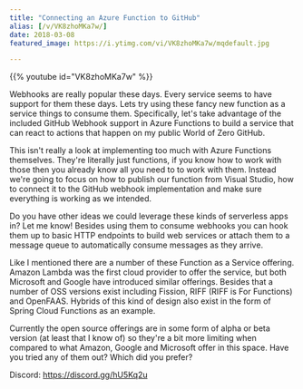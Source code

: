 ```yaml
---
title: "Connecting an Azure Function to GitHub"
alias: [/v/VK8zhoMKa7w/]
date: 2018-03-08
featured_image: https://i.ytimg.com/vi/VK8zhoMKa7w/mqdefault.jpg

---
```


{{% youtube id="VK8zhoMKa7w" %}}

Webhooks are really popular these days. Every service seems to have support for them these days. Lets try using these fancy new function as a service things to consume them. Specifically, let's take advantage of the included GitHub Webhook support in Azure Functions to build a service that can react to actions that happen on my public World of Zero GitHub.

This isn't really a look at implementing too much with Azure Functions themselves. They're literally just functions, if you know how to work with those then you already know all you need to to work with them. Instead we're going to focus on how to publish our function from Visual Studio, how to connect it to the GitHub webhook implementation and make sure everything is working as we intended.

Do you have other ideas we could leverage these kinds of serverless apps in? Let me know! Besides using them to consume webhooks you can hook them up to basic HTTP endpoints to build web services or attach them to a message queue to automatically consume messages as they arrive.

Like I mentioned there are a number of these Function as a Service offering. Amazon Lambda was the first cloud provider to offer the service, but both Microsoft and Google have introduced similar offerings. Besides that a number of OSS versions exist including Fission, RIFF (RIFF is For Functions) and OpenFAAS. Hybrids of this kind of design also exist in the form of Spring Cloud Functions as an example.

Currently the open source offerings are in some form of alpha or beta version (at least that I know of) so they're a bit more limiting when compared to what Amazon, Google and Microsoft offer in this space. Have you tried any of them out? Which did you prefer?

Discord: https://discord.gg/hU5Kq2u